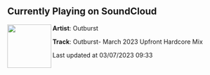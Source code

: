 ## Currently Playing on SoundCloud

[<img align="left" width="100" src="https://i1.sndcdn.com/artworks-sGzQVMTcQDjvymPW-P4mbyg-t500x500.jpg">](https://soundcloud.com/dj-outburst/outburst-march-2023)

**Artist**: Outburst 

**Track**: Outburst-  March 2023 Upfront Hardcore Mix

Last updated at 03/07/2023 09:33
